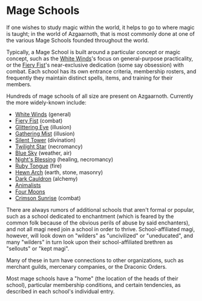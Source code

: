 # Mage Schools

If one wishes to study magic within the world, it helps to go to where magic is taught; in the world of Azgaarnoth, that is most commonly done at one of the various Mage Schools founded throughout the world.
 
Typically, a Mage School is built around a particular concept or magic concept, such as the [White Winds](WhiteWinds.md)'s focus on general-purpose practicality, or the [Fiery Fist](FieryFist.md)'s near-exclusive dedication (some say obsession) with combat. Each school has its own entrance criteria, membership rosters, and frequently they maintain distinct spells, items, and training for their members.
 
Hundreds of mage schools of all size are present on Azgaarnoth. Currently the more widely-known include:

* [White Winds](WhiteWinds.md) (general)
* [Fiery Fist](FieryFist.md) (combat)
* [Glittering Eye](GlitteringEye.md) (illusion)
* [Gathering Mist](GatheringMist.md) (illusion)
* [Silent Tower](SilentTower.md) (divination)
* [Twilight Star](TwilightStar.md) (necromancy)
* [Blue Sky](BlueSky.md) (weather, air)
* [Night's Blessing](NightsBlessing.md) (healing, necromancy)
* [Ruby Tongue](RubyTongue.md) (fire)
* [Hewn Arch](HewnArch.md) (earth, stone, masonry)
* [Dark Cauldron](DarkCauldron.md) (alchemy)
* [Animalists](Animalists.md)
* [Four Moons](FourMoons.md)
* [Crimson Sunrise](CrimsonSunrise.md) (combat)

There are always rumors of additional schools that aren't formal or popular, such as a school dedicated to enchantment (which is feared by the common folk because of the obvious perils of abuse by said enchanters), and not all magi need join a school in order to thrive. School-affiliated magi, however, will look down on "wilders" as "uncivilized" or "uneducated", and many "wilders" in turn look upon their school-affiliated brethren as "sellouts" or "kept magi".

Many of these in turn have connections to other organizations, such as merchant guilds, mercenary companies, or the Draconic Orders.

Most mage schools have a "home" (the location of the heads of their school), particular membership conditions, and certain tendencies, as described in each school's individual entry.
